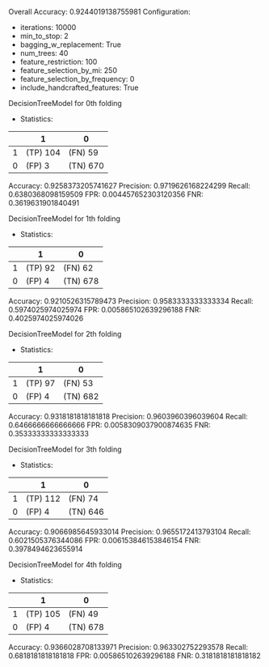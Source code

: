 
Overall Accuracy: 0.9244019138755981
Configuration:
 * iterations: 10000
 * min_to_stop: 2
 * bagging_w_replacement: True
 * num_trees: 40
 * feature_restriction: 100
 * feature_selection_by_mi: 250
 * feature_selection_by_frequency: 0
 * include_handcrafted_features: True

DecisionTreeModel for 0th folding
* Statistics: 

|          |    1     |    0     |
|----------|----------|----------|
|    1     | (TP) 104 | (FN) 59  |
|    0     |  (FP) 3  | (TN) 670 |
Accuracy: 0.9258373205741627
Precision: 0.9719626168224299
Recall: 0.6380368098159509
FPR: 0.004457652303120356
FNR: 0.3619631901840491


DecisionTreeModel for 1th folding
* Statistics: 

|          |    1     |    0     |
|----------|----------|----------|
|    1     | (TP) 92  | (FN) 62  |
|    0     |  (FP) 4  | (TN) 678 |
Accuracy: 0.9210526315789473
Precision: 0.9583333333333334
Recall: 0.5974025974025974
FPR: 0.005865102639296188
FNR: 0.4025974025974026


DecisionTreeModel for 2th folding
* Statistics: 

|          |    1     |    0     |
|----------|----------|----------|
|    1     | (TP) 97  | (FN) 53  |
|    0     |  (FP) 4  | (TN) 682 |
Accuracy: 0.9318181818181818
Precision: 0.9603960396039604
Recall: 0.6466666666666666
FPR: 0.0058309037900874635
FNR: 0.35333333333333333


DecisionTreeModel for 3th folding
* Statistics: 

|          |    1     |    0     |
|----------|----------|----------|
|    1     | (TP) 112 | (FN) 74  |
|    0     |  (FP) 4  | (TN) 646 |
Accuracy: 0.9066985645933014
Precision: 0.9655172413793104
Recall: 0.6021505376344086
FPR: 0.006153846153846154
FNR: 0.3978494623655914


DecisionTreeModel for 4th folding
* Statistics: 

|          |    1     |    0     |
|----------|----------|----------|
|    1     | (TP) 105 | (FN) 49  |
|    0     |  (FP) 4  | (TN) 678 |
Accuracy: 0.9366028708133971
Precision: 0.963302752293578
Recall: 0.6818181818181818
FPR: 0.005865102639296188
FNR: 0.3181818181818182

